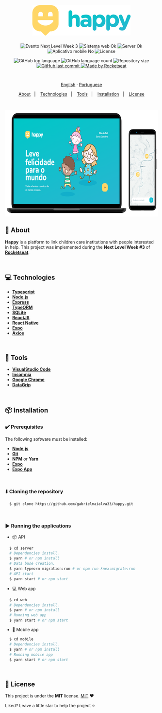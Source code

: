 <h1 align="center">
  <img src=".github/assets/images/logo.svg" height="100px" alt="Happy">
</h1>
<p align="center">
  <img src="https://img.shields.io/badge/Next%20Level%20Week-%233-00b8d3?style=for-the-badge&logo=appveyor" alt="Evento Next Level Week 3" />
  <img src="https://img.shields.io/badge/web%3F-ok-00b8d3?style=for-the-badge" alt="Sistema web Ok" />
  <img src="https://img.shields.io/badge/server%3F-ok-00b8d3?style=for-the-badge" alt="Server Ok" />
  <img src="https://img.shields.io/badge/app mobile%3F-No-00b8d3?style=for-the-badge" alt="Aplicativo mobile No" />
  <img src="https://img.shields.io/github/license/gabrielmaialva33/happy?color=00b8d3&style=for-the-badge" alt="License" />
</p>

<p align="center">
  <img src="https://img.shields.io/github/languages/top/gabrielmaialva33/happy?style=for-the-badge&logo=appveyor" alt="GitHub top language" >
  <img src="https://img.shields.io/github/languages/count/gabrielmaialva33/happy?style=for-the-badge&logo=appveyor" alt="GitHub language count" >
  <img src="https://img.shields.io/github/repo-size/gabrielmaialva33/happy?style=for-the-badge&logo=appveyor" alt="Repository size" >
  <a href="https://github.com/gabrielmaialva33/happy/commits/master">
    <img src="https://img.shields.io/github/last-commit/gabrielmaialva33/happy?style=for-the-badge&logo=appveyor" alt="GitHub last commit" >
  <img src="https://img.shields.io/badge/made%20by-Rocketseat-15c3d6?style=for-the-badge&logo=appveyor" alt="Made by Rocketseat" >
  </a>
</p>

<br>
<p align="center">
    <a href="README.md">English</a>
    ·
    <a href="README-pt.md">Portuguese</a>
</p>

<p align="center">
  <a href="#bookmark-about">About</a>&nbsp;&nbsp;&nbsp;|&nbsp;&nbsp;&nbsp;
  <a href="#computer-technologies">Technologies</a>&nbsp;&nbsp;&nbsp;|&nbsp;&nbsp;&nbsp;
  <a href="#wrench-tools">Tools</a>&nbsp;&nbsp;&nbsp;|&nbsp;&nbsp;&nbsp;
  <a href="#package-installation">Installation</a>&nbsp;&nbsp;&nbsp;|&nbsp;&nbsp;&nbsp;
  <a href="#memo-license">License</a>
</p>
</strong>
<br>

<p align="center">
    <img alt="Screens" src=".github/assets/images/happy-screens.png" height="350px" />
</p>

## :bookmark: About

**Happy** is a platform to link children care institutions with people interested in help. This project was implemented during the **Next Level Week #3** of **[Rocketseat](https://rocketseat.com.br/)**.

<br>

## :computer: Technologies

-  **[Typescript](https://www.typescriptlang.org/)**
-  **[Node.js](https://nodejs.org/)**
-  **[Express](https://expressjs.com/)**
-  **[TypeORM](https://typeorm.io/#/)**
-  **[SQLite](https://www.sqlite.org/)**
-  **[ReactJS](https://reactjs.org/)**
-  **[React Native](http://facebook.github.io/react-native/)**
-  **[Expo](https://expo.io/)**
-  **[Axios](https://github.com/axios/axios)**

<br>

## :wrench: Tools

- **[VisualStudio Code](https://code.visualstudio.com/)**
- **[Insomnia](https://insomnia.rest/)**
- **[Google Chrome](https://www.google.com/chrome/)**
- **[DataGrip](https://www.jetbrains.com/pt-br/datagrip/)**

<br>

## :package: Installation

### :heavy_check_mark: **Prerequisites**

The following software must be installed:
  
  - **[Node.js](https://nodejs.org/en/)**
  - **[Git](https://git-scm.com/)**
  - **[NPM](https://www.npmjs.com/)** or **[Yarn](https://yarnpkg.com/)**
  - **[Expo](https://expo.io/)** 
  - **[Expo App](https://play.google.com/store/apps/details?id=host.exp.exponent)**

<br>
  
### :arrow_down: **Cloning the repository**

```sh
  $ git clone https://github.com/gabrielmaialva33/happy.git
```

<br>

### :arrow_forward:	**Running the applications**

- :package: API

```sh
  $ cd server
  # Dependencies install.
  $ yarn # or npm install
  # Data base creation.
  $ yarn typeorm migration:run # or npm run knex:migrate:run
  # API start
  $ yarn start # or npm start
```

- :computer: Web app

```sh
  $ cd web
  # Dependencies install.
  $ yarn # or npm install
  # Running web app
  $ yarn start # or npm start
```

- :iphone: Mobile app

```sh
  $ cd mobile
  # Dependencies install.
  $ yarn # or npm install
  # Running mobile app
  $ yarn start # or npm start
```

<br>

## :memo: License

This project is under the **MIT** license. [MIT](./LICENSE) ❤️ 

Liked? Leave a little star to help the project ⭐
